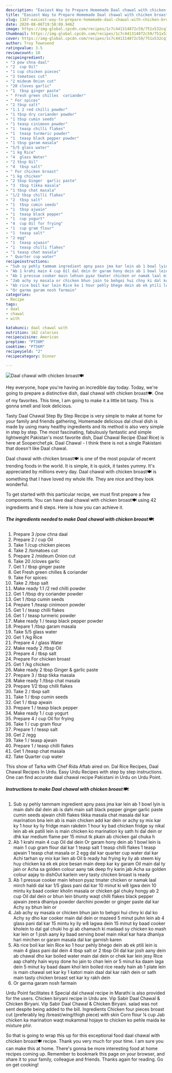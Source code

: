 ```yaml
---
description: "Easiest Way to Prepare Homemade Daal chawal with chicken broast🍽"
title: "Easiest Way to Prepare Homemade Daal chawal with chicken broast🍽"
slug: 1347-easiest-way-to-prepare-homemade-daal-chawal-with-chicken-broast
date: 2020-08-06T19:58:09.946Z
image: https://img-global.cpcdn.com/recipes/1c7c441314872c59/751x532cq70/daal-chawal-with-chicken-broast🍽-recipe-main-photo.jpg
thumbnail: https://img-global.cpcdn.com/recipes/1c7c441314872c59/751x532cq70/daal-chawal-with-chicken-broast🍽-recipe-main-photo.jpg
cover: https://img-global.cpcdn.com/recipes/1c7c441314872c59/751x532cq70/daal-chawal-with-chicken-broast🍽-recipe-main-photo.jpg
author: Troy Townsend
ratingvalue: 3.5
reviewcount: 10
recipeingredient:
- "3 pow chna daal"
- "2  cup Oil"
- "1 cup chicken pieces"
- "2 tomatoes cut"
- "2 mideum Onion cut"
- "20 cloves garlic"
- "1  tbsp ginger paste"
- " Fresh green chilles  coriander"
- " For spices"
- "2 tbsp salt"
- "1.1 2 red chilli powder"
- "1 tbsp dry coriander powder"
- "1 tbsp cumin seeds"
- "1 teasp cinimoon powder"
- "1  teasp chilli flakes"
- "1  teasp turmeric powder"
- "1  teasp black pepper powder"
- "1 tbsp garam masala"
- "5/5 glass water"
- "1 kg Rice"
- "4  glass Water"
- "2 tbsp Oil"
- "4  tbsp salt"
- " For chicken broast"
- "1 kg chicken"
- "2 tbsp Ginger  garlic paste"
- "3  tbsp tikka masala"
- "1 tbsp chat masala"
- "1/2 tbsp chilli flakes"
- "2  tbsp salt"
- "1  tbsp cumin seeds"
- "1  tbsp ajwain"
- "1  teasp black pepper"
- "1  cup yogurt"
- "4  cup Oil for frying"
- "1  cup gram flour"
- "1  teasp salt"
- "2 egg"
- "1  teasp ajwain"
- "1  teasp chilli flakes"
- "1 teasp chat masala"
- " Quarter cup water"
recipeinstructions:
- "Sub sy pehly tammam ingredient apny pass jma kar lein ab 1 bowl lyin is main dahi dal dein ab is dahi main salt black pepper ginger garlic paste cumin seeds ajwain chilli flakes tikka masala chat masala dal kar marination bna lein ab is main chicken add kar dein or achy sy mix kar ky 1 hour ky liy fridge main rakdein 1 hour ky bad chicken fridge sy nikal lein ab ek patili lein is main chicken ko marination ky sath hi dal dein or dhk kar medium flame per 15 minut tk pkain ab chicken gal chuka h"
- "Ab 1 krahi main 4 cup Oil dal dein Or garam hony dein ab 1 bowl lein is main 1 cup gram flour dal kar 1 teasp salt 1 teasp chilli flakes 1 teasp ajwain 1 teasp chat masala or 2 egg dal kar quarter cup water dal kar Achi tarhan sy mix kar lien ab Oil b ready hai frying ky liy ab steem kiy huy chicken ka ek ek pice besan main deep kar ky garam Oil main dal ty jain or Acha sa golden colour aany tak deep fry karin jab Acha sa golden colour aajay to dishOut karlein very tasty chicken broast is ready"
- "Ab 1 pressue cooker main lehson pyaz tmater chicken or namak laal mirch haldi dal kar 1/5 glass pani dal kar 10 minut ki w8 lgwa dein 10 mintu ky baad cooker kholin masala or chicken gal chuky hongy ab 2 cup Oil dal dein or bhun lein bhunty waqt chilli flakes black pepper ajwain zeera dhaniya powder darchini powder or ginger paste dal kar Achy sy bhun lein or"
- "Jab achy sy masala or chicken bhun jain to behgoi hui chny ki dal ko Achy sy dho kar cooker main dal dein or mazeed 5 minut puhn lein ab 4 glass pani dal kar 15 mintu ky liy w8 lagwa dein 15 minut ky baad cooker kholein to dal gal chuki ho gi ab chamach ki madaad sy chicken ko mash kar lein or 1 josh aany ky baad serving bowl main nikal kar hara dhaniya hari mirchen or garam masala dal kar garnish karen"
- "Ab rice boil kar lein Rice ko 1 hour pehly bhego dein ab ek ptili lein is main 4 glass pani dal dein 4 tbsp salt or 2 tbsp Oil dal kar josh aany dein ab chawal dho kar boiled water main dal dein or chek kar lein jesy Rice aap chahty hain wysy done ho jain to chan lein or 5 minut ka daam laga dein 5 minut ky baad daam khol lein boiled rice ready hain ab 1 plate lein is main chawal set kar ky 1 katori main daal dal kar rakh dein or sath main tasty chicken broast set kar ky rakh dein"
- "Or garma garam nosh farmain"
categories:
- Recipe
tags:
- daal
- chawal
- with

katakunci: daal chawal with 
nutrition: 162 calories
recipecuisine: American
preptime: "PT30M"
cooktime: "PT56M"
recipeyield: "2"
recipecategory: Dinner

---
```



![Daal chawal with chicken broast🍽](https://img-global.cpcdn.com/recipes/1c7c441314872c59/751x532cq70/daal-chawal-with-chicken-broast🍽-recipe-main-photo.jpg)

Hey everyone, hope you're having an incredible day today. Today, we're going to prepare a distinctive dish, daal chawal with chicken broast🍽. One of my favorites. This time, I am going to make it a little bit tasty. This is gonna smell and look delicious.

Tasty Daal Chawal Step By Step Recipe is very simple to make at home for your family and friends gathering, Homemade delicious dal chval dish is made by using many healthy ingredients and its method is also very simple in step by step. The most fascinating, fabulously fantastic and simple lightweight Pakistan&#39;s most favorite dish, Daal Chawal Recipe (Daal Rice) is here at Sooperchef.pk. Daal Chawal - I think there is not a single Pakistani that doesn&#39;t like Daal chawal.

Daal chawal with chicken broast🍽 is one of the most popular of recent trending foods in the world. It is simple, it is quick, it tastes yummy. It's appreciated by millions every day. Daal chawal with chicken broast🍽 is something that I have loved my whole life. They are nice and they look wonderful.


To get started with this particular recipe, we must first prepare a few components. You can have daal chawal with chicken broast🍽 using 42 ingredients and 6 steps. Here is how you can achieve it.

<!--inarticleads1-->

##### The ingredients needed to make Daal chawal with chicken broast🍽:

1. Prepare 3 /pow chna daal
1. Prepare 2 / cup Oil
1. Take 1 /cup chicken pieces
1. Take 2 /tomatoes cut
1. Prepare 2 /mideum Onion cut
1. Take 20 /cloves garlic
1. Get 1 / tbsp ginger paste
1. Get  Fresh green chilles &amp; coriander
1. Take  For spices:
1. Take 2 /tbsp salt
1. Make ready 1.1 /2 red chilli powder
1. Get 1 /tbsp dry coriander powder
1. Get 1 /tbsp cumin seeds
1. Prepare 1 /teasp cinimoon powder
1. Get 1 / teasp chilli flakes
1. Get 1 / teasp turmeric powder
1. Make ready 1 / teasp black pepper powder
1. Prepare 1 /tbsp garam masala
1. Take 5/5 glass water
1. Get 1 /kg Rice
1. Prepare 4 / glass Water
1. Make ready 2 /tbsp Oil
1. Prepare 4 / tbsp salt
1. Prepare  For chicken broast
1. Get 1 /kg chicken
1. Make ready 2 tbsp Ginger &amp; garlic paste
1. Prepare 3 / tbsp tikka masala
1. Make ready 1 /tbsp chat masala
1. Prepare 1/2 tbsp chilli flakes
1. Take 2 / tbsp salt
1. Take 1 / tbsp cumin seeds
1. Get 1 / tbsp ajwain
1. Prepare 1 / teasp black pepper
1. Make ready 1 / cup yogurt
1. Prepare 4 / cup Oil for frying
1. Take 1 / cup gram flour
1. Prepare 1 / teasp salt
1. Get 2 /egg
1. Take 1 / teasp ajwain
1. Prepare 1 / teasp chilli flakes
1. Get 1 /teasp chat masala
1. Take  Quarter cup water


This show of Tarka with Chef Rida Aftab aired on. Dal Rice Recipes, Daal Chawal Recipes In Urdu. Easy Urdu Recipes with step by step instructions. One can find accurate daal chawal recipe Pakistani in Urdu on Urdu Point. 

<!--inarticleads2-->

##### Instructions to make Daal chawal with chicken broast🍽:

1. Sub sy pehly tammam ingredient apny pass jma kar lein ab 1 bowl lyin is main dahi dal dein ab is dahi main salt black pepper ginger garlic paste cumin seeds ajwain chilli flakes tikka masala chat masala dal kar marination bna lein ab is main chicken add kar dein or achy sy mix kar ky 1 hour ky liy fridge main rakdein 1 hour ky bad chicken fridge sy nikal lein ab ek patili lein is main chicken ko marination ky sath hi dal dein or dhk kar medium flame per 15 minut tk pkain ab chicken gal chuka h
1. Ab 1 krahi main 4 cup Oil dal dein Or garam hony dein ab 1 bowl lein is main 1 cup gram flour dal kar 1 teasp salt 1 teasp chilli flakes 1 teasp ajwain 1 teasp chat masala or 2 egg dal kar quarter cup water dal kar Achi tarhan sy mix kar lien ab Oil b ready hai frying ky liy ab steem kiy huy chicken ka ek ek pice besan main deep kar ky garam Oil main dal ty jain or Acha sa golden colour aany tak deep fry karin jab Acha sa golden colour aajay to dishOut karlein very tasty chicken broast is ready
1. Ab 1 pressue cooker main lehson pyaz tmater chicken or namak laal mirch haldi dal kar 1/5 glass pani dal kar 10 minut ki w8 lgwa dein 10 mintu ky baad cooker kholin masala or chicken gal chuky hongy ab 2 cup Oil dal dein or bhun lein bhunty waqt chilli flakes black pepper ajwain zeera dhaniya powder darchini powder or ginger paste dal kar Achy sy bhun lein or
1. Jab achy sy masala or chicken bhun jain to behgoi hui chny ki dal ko Achy sy dho kar cooker main dal dein or mazeed 5 minut puhn lein ab 4 glass pani dal kar 15 mintu ky liy w8 lagwa dein 15 minut ky baad cooker kholein to dal gal chuki ho gi ab chamach ki madaad sy chicken ko mash kar lein or 1 josh aany ky baad serving bowl main nikal kar hara dhaniya hari mirchen or garam masala dal kar garnish karen
1. Ab rice boil kar lein Rice ko 1 hour pehly bhego dein ab ek ptili lein is main 4 glass pani dal dein 4 tbsp salt or 2 tbsp Oil dal kar josh aany dein ab chawal dho kar boiled water main dal dein or chek kar lein jesy Rice aap chahty hain wysy done ho jain to chan lein or 5 minut ka daam laga dein 5 minut ky baad daam khol lein boiled rice ready hain ab 1 plate lein is main chawal set kar ky 1 katori main daal dal kar rakh dein or sath main tasty chicken broast set kar ky rakh dein
1. Or garma garam nosh farmain


Urdu Point facilitates it Special dal chawal recipe in Marathi is also provided for the users. Chicken biryani recipe in Urdu are. Vip Sabir Daal Chawal &amp; Chicken Biryani. Vip Sabir Daal Chawal &amp; Chicken Biryani. salad was not sent despite being added to the bill. Ingredients Chicken four pieces broast cut (preferably leg /breast/wing/thigh piece) with skin Corn flour ¼ cup Jab chicken ka marination waqt mukammal hojaye to chicken ko pehle maida ke mixture phir. 

So that is going to wrap this up for this exceptional food daal chawal with chicken broast🍽 recipe. Thank you very much for your time. I am sure you can make this at home. There's gonna be more interesting food at home recipes coming up. Remember to bookmark this page on your browser, and share it to your family, colleague and friends. Thanks again for reading. Go on get cooking!
